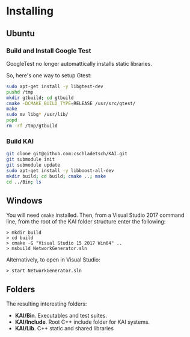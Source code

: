 # Installing

## Ubuntu

### Build and Install Google Test

GoogleTest no longer automattically installs static libraries.

So, here's one way to setup Gtest:

```bash
sudo apt-get install -y libgtest-dev
pushd /tmp
mkdir gtbuild; cd gtbuild
cmake -DCMAKE_BUILD_TYPE=RELEASE /usr/src/gtest/
make
sudo mv libg* /usr/lib/
popd
rm -rf /tmp/gtbuild
```

### Build KAI

```bash
git clone git@github.com:cschladetsch/KAI.git
git submodule init
git submodule update
sudo apt-get install -y libboost-all-dev
mkdir build; cd build; cmake ..; make
cd ../Bin; ls
```

## Windows

You will need `cmake` installed. Then, from a Visual Studio 2017 command line, from the root of the KAI folder structure enter the following:

```
> mkdir build
> cd build
> cmake -G "Visual Studio 15 2017 Win64" ..
> msbuild NetworkGenerator.sln
```

Alternatively, to open in Visual Studio:

```
> start NetworkGenerator.sln
```

## Folders

The resulting interesting folders:

* __KAI/Bin__. Executables and test suites.
* __KAI/Include__. Root C++ include folder for KAI systems.
* __KAI/Lib__. C++ static and shared libraries